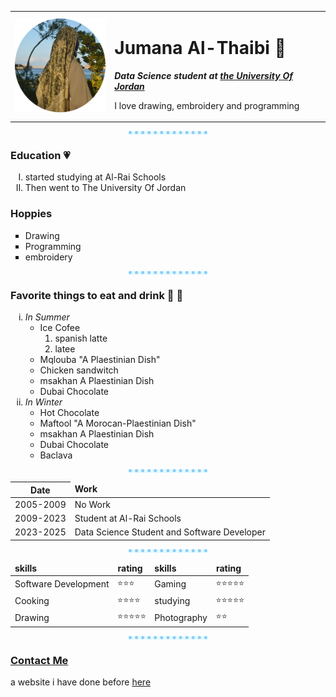 <html lang="en">
<head>
    <meta charset="UTF-8">
    <title>Jumana's Site</title>
    <link rel="stylesheet" href="jumana's site.css">
    <link rel="stylesheet" href="https://fonts.googleapis.com/css?family=Sofia">
</head>


<body>
    <table cellspacing="20">
        <tr><td><img src="cropped_image.png" width="150" height="150" alt="girl"></td>
        <td>
            <h1>Jumana Al-Thaibi &#128103;</h1>
            <b><i>
            <p>Data Science student at <a href="https://www.ju.edu.jo/Home.aspx">the University Of Jordan</a></p>
            </i></b>   
            <p>I love drawing, embroidery and programming <br></p></td>
        </tr>
    </table>
<center><hr style="border-style: none;border-top-style: dotted;border-color: lightskyblue;border-width: 5px;width:25%;text-align:center;background-color:#E8F9FF;"> </center>    


<h3>
        Education &#128151;
</h3>
    <ol type="I">
        <li>started studying at Al-Rai Schools</li>
        <li>Then went to The University Of Jordan</li>
    </ol>
    <h3>
        Hoppies
    </h3>
    <ul style="list-style-type:square">
        <li>Drawing</li>
        <li>Programming</li>
        <li>embroidery</li>
    </ul>
<center><hr size="3" style="border-style: none;border-top-style: dotted;border-color: lightskyblue;border-width: 5px;width:25%;text-align:center;background-color:#E8F9FF;"></center>    

<h3>
        Favorite things to eat and drink &#127843; &#129475;
    </h3>
    <ol type="i">
        <li><i>In Summer</i>
        <ul type="circle">
            <li>Ice Cofee
                <ol type="1">
                    <li>spanish latte</li>
                    <li>latee</li>
                </ol>
            </li>
            <li>Mqlouba "A Plaestinian Dish"</li>
            <li>Chicken sandwitch</li>
            <li>msakhan A Plaestinian Dish</li>
            <li>Dubai Chocolate</li>
        </ul>
        </li>
        <Li><i>In Winter</i>
        <ul style="list-style-type:circle">
            <li>Hot Chocolate</li>
            <li>Maftool "A Morocan-Plaestinian Dish"</li>
            <li>msakhan A Plaestinian Dish</li>
            <li>Dubai Chocolate</li>
            <li>Baclava</li>
        </ul>
        </Li>
    </ol>
    <center><hr size="3" style="border-style: none;border-top-style: dotted;border-color: lightskyblue;border-width: 5px;width:25%;text-align:center;background-color:#E8F9FF;"> </center>


<table>
    <thead>
        <tr>
            <th>Date</th>
            <td><strong>Work</strong></td>
        </tr>
    </thead>
    <tbody>
        <tr>
            <td>2005-2009</td><td>No Work</td>
        </tr>
        <tr>
            <td>2009-2023</td><td>Student at Al-Rai Schools</td>
        </tr>
        <tr>
            <td>2023-2025</td><td>Data Science Student and Software Developer</td>
        </tr>
    </tbody>
</table>
<center><hr size="3" style="border-style: none;border-top-style: dotted;border-color: lightskyblue;border-width: 5px;width:25%;text-align:center;background-color:#E8F9FF;"></center>
 
<table cellspacing="10">
    <thead>
        <tr>
            <td><strong>skills</strong> </td>
            <td><strong>rating</strong> </td>
            <td><strong>skills</strong> </td>
            <td><strong>rating</strong> </td>
        </tr>
    </thead>
    <tbody>
        <tr>
            <td>Software Development</td><td style="font-size:13px; ">&#11088;&#11088;&#11088;</td>
            <td>Gaming</td><td style="font-size:13px; ">&#11088;&#11088;&#11088;&#11088;&#11088;</td>
        </tr>
        <tr>
            <td>Cooking</td><td style="font-size:13px; ">&#11088;&#11088;&#11088;&#11088;</td>
            <td>studying</td><td style="font-size:13px; ">&#11088;&#11088;&#11088;&#11088;&#11088;</td>
        </tr>
        <tr><td>Drawing</td><td style="font-size:13px; ">&#11088;&#11088;&#11088;&#11088;&#11088;</td>
        <td>Photography</td><td style="font-size:13px; ">&#11088;&#11088;</td>
        </tr>
    </tbody>
</table>
<center><hr size="3" style="border-style: none;border-top-style: dotted;border-color: lightskyblue;border-width: 5px;width:25%;text-align:center;background-color:#E8F9FF;" > 
</center>

<h3><a href="contact.html">Contact Me </a></h3>
<p>a website i have done before <a href="one.html">here</a></p>
</body>
</html>
<!-- everything must be done -->
